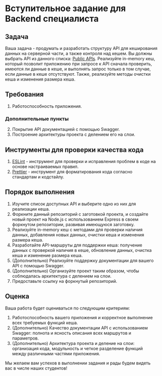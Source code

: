 # Вступительное задание для Backend специалиста

## Задача

Ваша задача - продумать и разработать структуру API для кеширования данных на серверной части, а также контроля над кешем. Вы должны выбрать API из данного списка: [Public APIs](https://github.com/public-apis/public-apis#books-ov-file). Реализуйте in-memory кеш, который позволит приложению при запросе к API сначала проверить, имеются ли данные в кеше, и выполнять запрос только в том случае, если данные в кеше отсутствуют. Также, реализуйте методы очистки кеша и изменения размера кеша.

## Требования

1. Работоспособность приложения.

### Дополнительные пункты

2. Покрытие API документацией с помощью Swagger.
3. Построение архитектуры проекта с делением его на слои.

## Инструменты для проверки качества кода

1. [ESLint](https://eslint.org/) - инструмент для проверки и исправления проблем в коде на основе настраиваемых правил.
2. [Prettier](https://prettier.io/) - инструмент для форматирования кода согласно стандартам и кодстайлу.

## Порядок выполнения

1. Изучите список доступных API и выберите одно из них для реализации кеша.
2. Форкните данный репозиторий с заготовкой проекта, и создайте новый проект на Node.js с использованием Express в своем форкнутом репозитории, развивая имеющуюся заготовку.
3. Реализуйте in-memory кеш с методами для проверки наличия данных, добавления новых данных, очистки кеша и изменения размера кеша.
4. Разработайте API-маршруты для поддержки кеша: получение данных с проверкой наличия в кеше, обновление данных, очистка кеша и изменение размера кеша.
5. (Дополнительно) Реализуйте поддержку документации для вашего API с помощью Swagger.
6. (Дополнительно) Организуйте проект таким образом, чтобы соблюдалась архитектура с делением на слои.
7. Предоставьте ссылку на форкнутый репозиторий.

## Оценка

Ваша работа будет оцениваться по следующим критериям:

1. Работоспособность вашего приложения и корректное выполнение всех требуемых функций кеша.
2. (Дополнительно) Качество документации API с использованием Swagger: полнота и ясность описания всех маршрутов и параметров.
3. (Дополнительно) Архитектура проекта и деление на слои: организация кода, модульность и четкое разделение функций между различными частями приложения.

Мы желаем вам успехов в выполнении задания и рады будем видеть вас в числе наших студентов!
